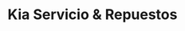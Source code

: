 ---
title: "Kia Servicio & Repuestos"
url: /guayaquil/kia-servicio-und-repuestos/
shop: Autowerkstatt
---